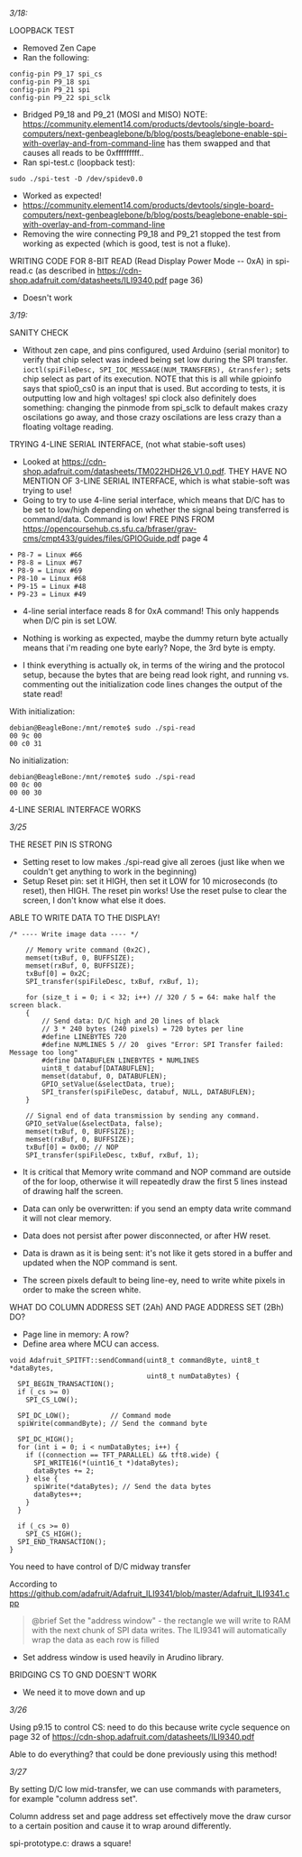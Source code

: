 *3/18:*

LOOPBACK TEST
- Removed Zen Cape
- Ran the following: 
```
config-pin P9_17 spi_cs
config-pin P9_18 spi
config-pin P9_21 spi
config-pin P9_22 spi_sclk
```
- Bridged P9_18 and P9_21 (MOSI and MISO) NOTE: https://community.element14.com/products/devtools/single-board-computers/next-genbeaglebone/b/blog/posts/beaglebone-enable-spi-with-overlay-and-from-command-line has them swapped and that causes all reads to be 0xfffffffff..
- Ran spi-test.c (loopback test): 
```
sudo ./spi-test -D /dev/spidev0.0
```
- Worked as expected!
- https://community.element14.com/products/devtools/single-board-computers/next-genbeaglebone/b/blog/posts/beaglebone-enable-spi-with-overlay-and-from-command-line
- Removing the wire connecting P9_18 and P9_21 stopped the test from working as expected (which is good, test is not a fluke).

WRITING CODE FOR 8-BIT READ (Read Display Power Mode -- 0xA) in spi-read.c
(as described in https://cdn-shop.adafruit.com/datasheets/ILI9340.pdf page 36)
- Doesn't work

*3/19:*

SANITY CHECK
- Without zen cape, and pins configured, used Arduino (serial monitor) to verify that
chip select was indeed being set low during the SPI transfer. `ioctl(spiFileDesc, SPI_IOC_MESSAGE(NUM_TRANSFERS), &transfer);`
sets chip select as part of its execution. NOTE that this is all while
gpioinfo says that spio0_cs0 is an input that is used. But according to tests, it is outputting
low and high voltages! spi clock also definitely does something: changing the pinmode from spi_sclk 
to default makes crazy oscilations go away, and those crazy oscilations are less crazy than a floating 
voltage reading. 

TRYING 4-LINE SERIAL INTERFACE, (not what stabie-soft uses)

- Looked at https://cdn-shop.adafruit.com/datasheets/TM022HDH26_V1.0.pdf. THEY HAVE NO MENTION OF 3-LINE SERIAL INTERFACE,
which is what stabie-soft was trying to use!
- Going to try to use 4-line serial interface, which means that D/C has to be set to low/high depending on whether
the signal being transferred is command/data. Command is low! 
FREE PINS FROM https://opencoursehub.cs.sfu.ca/bfraser/grav-cms/cmpt433/guides/files/GPIOGuide.pdf page 4
```
• P8-7 = Linux #66
• P8-8 = Linux #67
• P8-9 = Linux #69
• P8-10 = Linux #68
• P9-15 = Linux #48
• P9-23 = Linux #49
```
- 4-line serial interface reads 8 for 0xA command! This only happends when D/C pin is set LOW. 

- Nothing is working as expected, maybe the dummy return byte actually means that i'm reading one byte early? Nope, the 3rd byte is empty. 

- I think everything is actually ok, in terms of the wiring and the protocol setup, because the bytes that are being read look right,
and running vs. commenting  out  the initialization code lines changes the output of the state read!

With initialization:
```
debian@BeagleBone:/mnt/remote$ sudo ./spi-read 
00 9c 00 
00 c0 31 
```

No initialization:
```
debian@BeagleBone:/mnt/remote$ sudo ./spi-read 
00 0c 00 
00 00 30 
```

4-LINE SERIAL INTERFACE WORKS

*3/25*

THE RESET PIN IS STRONG
- Setting reset to low makes ./spi-read give all zeroes (just like when we couldn't get anything to work in the beginning) 
- Setup Reset pin: set it HIGH, then set it LOW for 10 microseconds (to reset), then HIGH. The reset pin works! Use the reset pulse to clear the screen, I don't know what else it does. 

ABLE TO WRITE DATA TO THE DISPLAY!
```
/* ---- Write image data ---- */ 
    
    // Memory write command (0x2C), 
    memset(txBuf, 0, BUFFSIZE);
    memset(rxBuf, 0, BUFFSIZE);
    txBuf[0] = 0x2C;
    SPI_transfer(spiFileDesc, txBuf, rxBuf, 1);

    for (size_t i = 0; i < 32; i++) // 320 / 5 = 64: make half the screen black.
    {
        // Send data: D/C high and 20 lines of black
        // 3 * 240 bytes (240 pixels) = 720 bytes per line
        #define LINEBYTES 720
        #define NUMLINES 5 // 20  gives "Error: SPI Transfer failed: Message too long"
        #define DATABUFLEN LINEBYTES * NUMLINES
        uint8_t databuf[DATABUFLEN];
        memset(databuf, 0, DATABUFLEN);
        GPIO_setValue(&selectData, true);
        SPI_transfer(spiFileDesc, databuf, NULL, DATABUFLEN);
    }
    
    // Signal end of data transmission by sending any command.
    GPIO_setValue(&selectData, false);
    memset(txBuf, 0, BUFFSIZE);
    memset(rxBuf, 0, BUFFSIZE);
    txBuf[0] = 0x00; // NOP
    SPI_transfer(spiFileDesc, txBuf, rxBuf, 1);
```

- It is critical that Memory write command and NOP command are outside of the for loop, otherwise it will repeatedly
draw the first 5 lines instead of drawing half the screen.

- Data can only be overwritten: if you send an empty data write command it will not clear memory.
- Data does not persist after power disconnected, or after HW reset.

- Data is drawn as it is being sent: it's not like it gets stored in a buffer and updated when the NOP command is sent.
- The screen pixels default to being line-ey, need to write white pixels in order to make the screen white.

WHAT DO COLUMN ADDRESS SET (2Ah) AND PAGE ADDRESS SET (2Bh) DO?
- Page line in memory: A row?
- Define area where MCU can access.

```
void Adafruit_SPITFT::sendCommand(uint8_t commandByte, uint8_t *dataBytes,
                                  uint8_t numDataBytes) {
  SPI_BEGIN_TRANSACTION();
  if (_cs >= 0)
    SPI_CS_LOW();

  SPI_DC_LOW();          // Command mode
  spiWrite(commandByte); // Send the command byte

  SPI_DC_HIGH();
  for (int i = 0; i < numDataBytes; i++) {
    if ((connection == TFT_PARALLEL) && tft8.wide) {
      SPI_WRITE16(*(uint16_t *)dataBytes);
      dataBytes += 2;
    } else {
      spiWrite(*dataBytes); // Send the data bytes
      dataBytes++;
    }
  }

  if (_cs >= 0)
    SPI_CS_HIGH();
  SPI_END_TRANSACTION();
}
```

You need to have control of D/C midway transfer

According to https://github.com/adafruit/Adafruit_ILI9341/blob/master/Adafruit_ILI9341.cpp
>  @brief   Set the "address window" - the rectangle we will write to RAM with the next chunk of      SPI data writes. The ILI9341 will automatically wrap the data as each row is filled

- Set address window is used heavily in Arudino library.

BRIDGING CS TO GND DOESN'T WORK
- We need it to move down and up

*3/26*

Using p9.15 to control CS: need to do this because write cycle sequence on page 32 of https://cdn-shop.adafruit.com/datasheets/ILI9340.pdf 

Able to do everything? that could be done previously using this method!

*3/27*

By setting D/C low mid-transfer, we can use commands with parameters, for example "column address set".

Column address set and page address set effectively move the draw cursor to a certain position and cause it to wrap around differently.

spi-prototype.c: draws a square!
